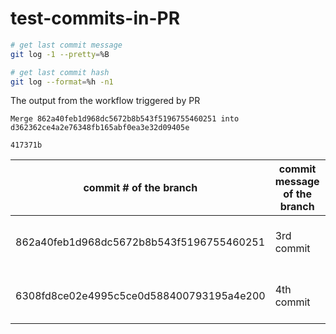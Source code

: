 # test-commits-in-PR

``` bash
# get last commit message
git log -1 --pretty=%B

# get last commit hash
git log --format=%h -n1
```


The output from the workflow triggered by PR
```
Merge 862a40feb1d968dc5672b8b543f5196755460251 into d362362ce4a2e76348fb165abf0ea3e32d09405e

417371b
```

|commit # of the branch|commit message of the branch| commit # from the PR| commit message from the PR|
|---|---|---|---|
862a40feb1d968dc5672b8b543f5196755460251|3rd commit|417371b|Merge 862a40feb1d968dc5672b8b543f5196755460251 into d362362ce4a2e76348fb165abf0ea3e32d09405e
6308fd8ce02e4995c5ce0d588400793195a4e200|4th commit|676fb1f|Merge 6308fd8ce02e4995c5ce0d588400793195a4e200 into d362362ce4a2e76348fb165abf0ea3e32d09405e

